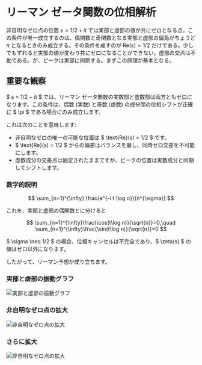 # リーマン ゼータ関数の位相解析

非自明なゼロ点の位置 $s=1/2 + i t$ では実部と虚部の値が共にゼロとなる点。この条件が唯一成立するのは、偶関数と奇関数となる実部と虚部の偏角がちょうど $\pi$ となるときのみ成立する。その条件を成すのが $\mathrm{Re}(s)=1/2$ だけである。少しでもずれると実部の値が変わり共にゼロになることができない。虚部の交点は不動である。が、ピークは実部に同期する。まずこの原理が基本となる。

## 重要な観察

$ s = 1/2 + it $ では、リーマン ゼータ関数の実数部と虚数部は両方ともゼロになります。この条件は、偶数 (実数) と奇数 (虚数) の成分間の位相シフトが正確に $ \pi $ である場合にのみ成立します。

これは次のことを意味します:

- 非自明なゼロの唯一の可能な位置は $ \text{Re}(s) = 1/2 $ です。
- $ \text{Re}(s) = 1/2 $ からの偏差はバランスを崩し、同時ゼロ交差を不可能にします。
- 虚数成分の交差点は固定されたままですが、ピークの位置は実数成分と同期してシフトします。

### 数学的説明

$$
\sum_{n=1}^{\infty} \frac{e^{-i t \log n}}{n^{\sigma}}
$$

これを、実部と虚部の偶関数とに分けると

$$
\sum_{n=1}^{\infty}\frac{\cos(t\log n)}{\sqrt{n}}=0,\quad
\sum_{n=1}^{\infty}\frac{\sin(t\log n)}{\sqrt{n}}=0
$$

$ \sigma \neq 1/2 $ の場合、位相キャンセルは不完全であり、$ \zeta(s) $ の値はゼロ以外になります。

したがって、リーマン予想が成り立ちます。

### 実部と虚部の振動グラフ

![実部と虚部の振動グラフ](RZF-ZeroPoint-sigma=omega-HD.png)

### 非自明なゼロ点の拡大

![非自明なゼロ点の拡大](RZF-ZeroPoint-sigma=omega-z2-ex3.png)

### さらに拡大

![非自明なゼロ点の拡大](RZF-ZeroPoint-sigma=omega-z3-ex3.png)
